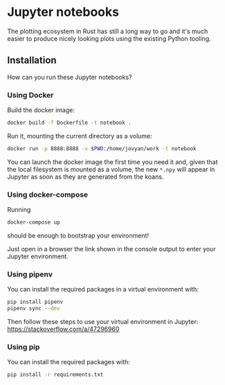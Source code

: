 # Jupyter notebooks

The plotting ecosystem in Rust has still a long way to go and it's much easier to produce nicely looking
plots using the existing Python tooling.

## Installation

How can you run these Jupyter notebooks?

### Using Docker

Build the docker image:
```bash
docker build -f Dockerfile -t notebook .
```

Run it, mounting the current directory as a volume:
```bash
docker run -p 8888:8888 -v $PWD:/home/jovyan/work -t notebook
```

You can launch the docker image the first time you need it and, given that the local filesystem is mounted
as a volume, the new `*.npy` will appear in Jupyter as soon as they are generated from the koans.

### Using docker-compose

Running
```bash
docker-compose up
```
should be enough to bootstrap your environment!

Just open in a browser the link shown in the console output to enter your Jupyter environment.


### Using pipenv

You can install the required packages in a virtual environment with:
```bash
pip install pipenv
pipenv sync --dev
```

Then follow these steps to use your virtual environment in Jupyter: https://stackoverflow.com/a/47296960

### Using pip

You can install the required packages with:
```bash
pip install -r requirements.txt
```